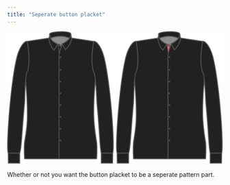 ```yaml
---
title: "Seperate button placket"
---
```


![Seperate button placket](seperatebuttonplacket.svg)

Whether or not you want the button placket to be a seperate pattern part.




